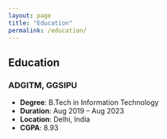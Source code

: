 ```yaml
---
layout: page
title: "Education"
permalink: /education/
---
```


## Education

### ADGITM, GGSIPU
- **Degree**: B.Tech in Information Technology
- **Duration**: Aug 2019 – Aug 2023
- **Location**: Delhi, India
- **CGPA**: 8.93
